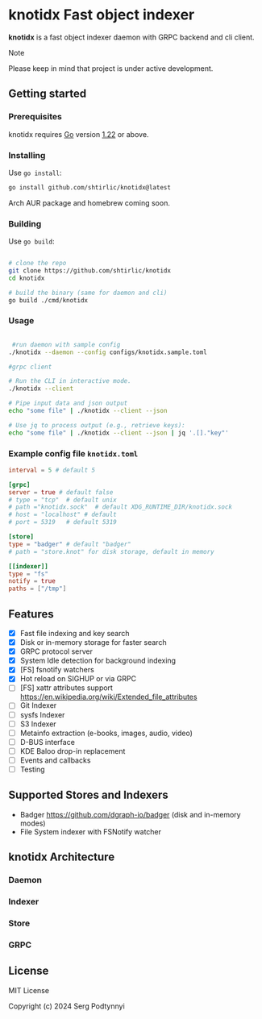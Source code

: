 # knotidx Fast object indexer

__knotidx__ is a fast object indexer daemon with GRPC backend and cli client.

> [!NOTE]
> Please keep in mind that project is under active development.

## Getting started

### Prerequisites

knotidx requires [Go](https://go.dev/) version [1.22](https://go.dev/doc/devel/release#go1.22.0) or above.

### Installing

Use `go install`:

```sh
go install github.com/shtirlic/knotidx@latest
```

Arch AUR package and homebrew coming soon.

### Building

Use `go build`:

```sh

# clone the repo
git clone https://github.com/shtirlic/knotidx
cd knotidx

# build the binary (same for daemon and cli)
go build ./cmd/knotidx
```

### Usage

```sh

 #run daemon with sample config
./knotidx --daemon --config configs/knotidx.sample.toml

#grpc client

# Run the CLI in interactive mode.
./knotidx --client

# Pipe input data and json output
echo "some file" | ./knotidx --client --json

# Use jq to process output (e.g., retrieve keys):
echo "some file" | ./knotidx --client --json | jq '.[]."key"'
```

### Example config file `knotidx.toml`

```toml
interval = 5 # default 5

[grpc]
server = true # default false
# type = "tcp"  # default unix
# path ="knotidx.sock"  # default XDG_RUNTIME_DIR/knotidx.sock
# host = "localhost" # default
# port = 5319   # default 5319

[store]
type = "badger" # default "badger"
# path = "store.knot" for disk storage, default in memory

[[indexer]]
type = "fs"
notify = true
paths = ["/tmp"]
```

## Features

- [x] Fast file indexing and key search
- [x] Disk or in-memory storage for faster search
- [x] GRPC protocol server
- [x] System Idle detection for background indexing
- [x] [FS] fsnotify watchers
- [x] Hot reload on SIGHUP or via GRPC
- [ ] [FS] xattr attributes support https://en.wikipedia.org/wiki/Extended_file_attributes
- [ ] Git Indexer
- [ ] sysfs Indexer
- [ ] S3 Indexer
- [ ] Metainfo extraction (e-books, images, audio, video)
- [ ] D-BUS interface
- [ ] KDE Baloo drop-in replacement
- [ ] Events and callbacks
- [ ] Testing

## Supported Stores and Indexers

- Badger https://github.com/dgraph-io/badger (disk and in-memory modes)
- File System indexer with FSNotify watcher


## knotidx Architecture

### Daemon

### Indexer

### Store

### GRPC


## License

MIT License

Copyright (c) 2024 Serg Podtynnyi
